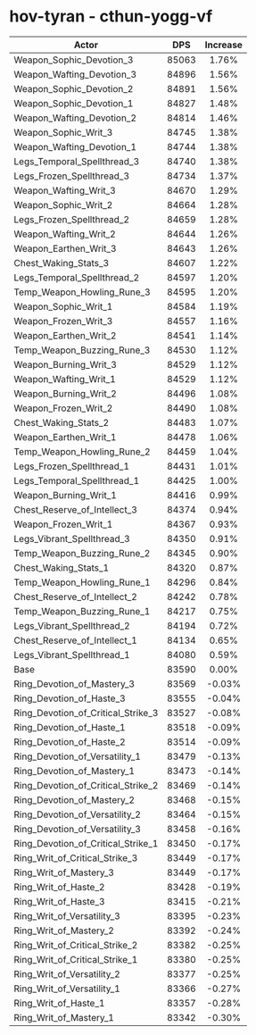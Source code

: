 # hov-tyran - cthun-yogg-vf
| Actor | DPS | Increase |
|---|:---:|:---:|
|Weapon_Sophic_Devotion_3|85063|1.76%|
|Weapon_Wafting_Devotion_3|84896|1.56%|
|Weapon_Sophic_Devotion_2|84891|1.56%|
|Weapon_Sophic_Devotion_1|84827|1.48%|
|Weapon_Wafting_Devotion_2|84814|1.46%|
|Weapon_Sophic_Writ_3|84745|1.38%|
|Weapon_Wafting_Devotion_1|84744|1.38%|
|Legs_Temporal_Spellthread_3|84740|1.38%|
|Legs_Frozen_Spellthread_3|84734|1.37%|
|Weapon_Wafting_Writ_3|84670|1.29%|
|Weapon_Sophic_Writ_2|84664|1.28%|
|Legs_Frozen_Spellthread_2|84659|1.28%|
|Weapon_Wafting_Writ_2|84644|1.26%|
|Weapon_Earthen_Writ_3|84643|1.26%|
|Chest_Waking_Stats_3|84607|1.22%|
|Legs_Temporal_Spellthread_2|84597|1.20%|
|Temp_Weapon_Howling_Rune_3|84595|1.20%|
|Weapon_Sophic_Writ_1|84584|1.19%|
|Weapon_Frozen_Writ_3|84557|1.16%|
|Weapon_Earthen_Writ_2|84541|1.14%|
|Temp_Weapon_Buzzing_Rune_3|84530|1.12%|
|Weapon_Burning_Writ_3|84529|1.12%|
|Weapon_Wafting_Writ_1|84529|1.12%|
|Weapon_Burning_Writ_2|84496|1.08%|
|Weapon_Frozen_Writ_2|84490|1.08%|
|Chest_Waking_Stats_2|84483|1.07%|
|Weapon_Earthen_Writ_1|84478|1.06%|
|Temp_Weapon_Howling_Rune_2|84459|1.04%|
|Legs_Frozen_Spellthread_1|84431|1.01%|
|Legs_Temporal_Spellthread_1|84425|1.00%|
|Weapon_Burning_Writ_1|84416|0.99%|
|Chest_Reserve_of_Intellect_3|84374|0.94%|
|Weapon_Frozen_Writ_1|84367|0.93%|
|Legs_Vibrant_Spellthread_3|84350|0.91%|
|Temp_Weapon_Buzzing_Rune_2|84345|0.90%|
|Chest_Waking_Stats_1|84320|0.87%|
|Temp_Weapon_Howling_Rune_1|84296|0.84%|
|Chest_Reserve_of_Intellect_2|84242|0.78%|
|Temp_Weapon_Buzzing_Rune_1|84217|0.75%|
|Legs_Vibrant_Spellthread_2|84194|0.72%|
|Chest_Reserve_of_Intellect_1|84134|0.65%|
|Legs_Vibrant_Spellthread_1|84080|0.59%|
|Base|83590|0.00%|
|Ring_Devotion_of_Mastery_3|83569|-0.03%|
|Ring_Devotion_of_Haste_3|83555|-0.04%|
|Ring_Devotion_of_Critical_Strike_3|83527|-0.08%|
|Ring_Devotion_of_Haste_1|83518|-0.09%|
|Ring_Devotion_of_Haste_2|83514|-0.09%|
|Ring_Devotion_of_Versatility_1|83479|-0.13%|
|Ring_Devotion_of_Mastery_1|83473|-0.14%|
|Ring_Devotion_of_Critical_Strike_2|83469|-0.14%|
|Ring_Devotion_of_Mastery_2|83468|-0.15%|
|Ring_Devotion_of_Versatility_2|83464|-0.15%|
|Ring_Devotion_of_Versatility_3|83458|-0.16%|
|Ring_Devotion_of_Critical_Strike_1|83450|-0.17%|
|Ring_Writ_of_Critical_Strike_3|83449|-0.17%|
|Ring_Writ_of_Mastery_3|83449|-0.17%|
|Ring_Writ_of_Haste_2|83428|-0.19%|
|Ring_Writ_of_Haste_3|83415|-0.21%|
|Ring_Writ_of_Versatility_3|83395|-0.23%|
|Ring_Writ_of_Mastery_2|83392|-0.24%|
|Ring_Writ_of_Critical_Strike_2|83382|-0.25%|
|Ring_Writ_of_Critical_Strike_1|83380|-0.25%|
|Ring_Writ_of_Versatility_2|83377|-0.25%|
|Ring_Writ_of_Versatility_1|83366|-0.27%|
|Ring_Writ_of_Haste_1|83357|-0.28%|
|Ring_Writ_of_Mastery_1|83342|-0.30%|
